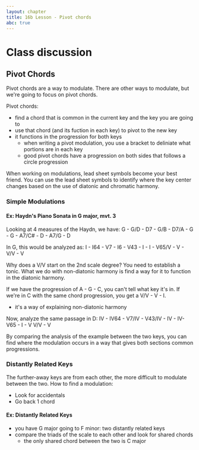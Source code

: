 ```yaml
---
layout: chapter
title: 16b Lesson - Pivot chords
abc: true
---
```


# Class discussion
## Pivot Chords

Pivot chords are a way to modulate.
There are other ways to modulate, but we're going to focus on pivot chords.

Pivot chords:
- find a chord that is common in the current key and the key you are going to
- use that chord (and its fuction in each key) to pivot to the new key
- it functions in the progression for both keys
  - when writing a pivot modulation, you use a bracket to deliniate what portions are in each key
  - good pivot chords have a progression on both sides that follows a circle progression
  
When working on modulations, lead sheet symbols become your best friend.
You can use the lead sheet symbols to identify where the key center changes based on the use of diatonic and chromatic harmony. 

### Simple Modulations

#### Ex: Haydn's Piano Sonata in G major, mvt. 3
Looking at 4 measures of the Haydn, we have:
G - G/D - D7 - G/B - D7/A - G - G - A7/C# - D - A7/G - D

In G, this would be analyzed as:
I - I64 - V7 - I6 - V43 - I - I - V65/V - V - V/V - V

Why does a V/V start on the 2nd scale degree?
You need to establish a tonic. 
What we do with non-diatonic harmony is find a way for it to function in the diatonic harmony. 

If we have the progression of A - G - C, you can't tell what key it's in. 
If we're in C with the same chord progression, you get a V/V - V - I.
- it's a way of explaining non-diatonic harmony

Now, analyze the same passage in D: 
IV - IV64 - V7/IV - V43/IV - IV - IV- V65 - I - V V/V - V

By comparing the analysis of the example between the two keys, you can find where the modulation occurs in a way that gives both sections common progressions. 

### Distantly Related Keys

The further-away keys are from each other, the more difficult to modulate between the two. 
How to find a modulation:
- Look for accidentals
- Go back 1 chord

#### Ex: Distantly Related Keys
- you have G major going to F minor: two distantly related keys
- compare the triads of the scale to each other and look for shared chords
  - the only shared chord between the two is C major
